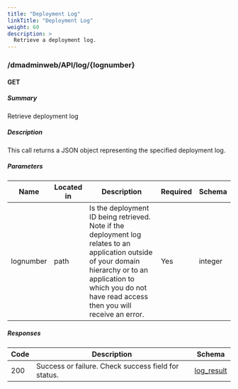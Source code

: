 ```yaml
---
title: "Deployment Log"
linkTitle: "Deployment Log"
weight: 60
description: >
  Retrieve a deployment log.
---
```


### /dmadminweb/API/log/{lognumber}

#### GET

##### Summary

Retrieve deployment log

##### Description

This call returns a JSON object representing the specified deployment log.

##### Parameters

| Name | Located in | Description | Required | Schema |
| ---- | ---------- | ----------- | -------- | ---- |
| lognumber | path | Is the deployment ID being retrieved. Note if the deployment log relates to an application outside of your domain hierarchy or to an application to which you do not have read access then you will receive an error. | Yes | integer |

##### Responses

| Code | Description | Schema |
| ---- | ----------- | ------ |
| 200 | Success or failure.  Check success field for status. | [log_result](/restapi/models/#log_result) |
